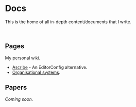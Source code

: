 <title>Docs</title>

# Docs

This is the home of all in-depth content/documents that I write.

<br>

## Pages

My personal wiki.

- [Ascribe](ascribe) - An EditorConfig alternative.
- [Organisational systems](organisation).

## Papers

_Coming soon._
